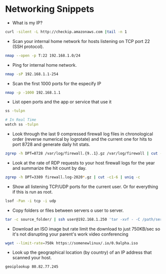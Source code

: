 # Networking Snippets

+ What is my IP?
```bash
curl -silent -L http://checkip.amazonaws.com |tail -n 1
```

+ Scan your internal home network for hosts listening on TCP port 22 (SSH protocol).
```bash
nmap --open -p T:22 192.168.1.0/24 
```

+ Ping for internal home network.
```bash
nmap -sP 192.168.1.1-254
```

+ Scan the first 1000 ports for the especify IP
```bash
nmap -p -1000 192.168.1.1
```

+ List open ports and the app or service that use it
```bash
ss -tulpn

# In Real Time
watch ss -tulpn
```


+ Look through the last 9 compressed firewall log files in chronological order (reverse numerical by logrotate) and the current one for hits to port 8728 and generate daily hit stats.
```bash
zgrep -h DPT=8728 /var/log/firewall.{9..1}.gz /var/log/firewall | cut -c1-10 | uniq -c
```

+ Look at the rate of RDP requests to your host firewall logs for the year and summarize the hit count by day.
```bash
zgrep -h DPT=3389 firewall.log-2020*.gz | cut -c1-6 | uniq -c
```

+ Show all listening TCP/UDP ports for the current user. Or for everything if this is run as root.
```bash
lsof -Pan -i tcp -i udp 
```

+ Copy folders or files between servers o user to server.
```bash
tar -c source_folder/ | ssh user@192.168.1.250 'tar -xvf - -C /path/server/folder/'
```

+ Download an ISO image but rate limit the download to just 750KB/sec so it's not disrupting your parent's work video conferencing
```bash
wget --limit-rate=750k https://somenewlinux/.io/0.9alpha.iso
```

+ Look up the geographical location (by country) of an IP address that scanned your host.
```bash
geoiplookup 80.82.77.245 
```
